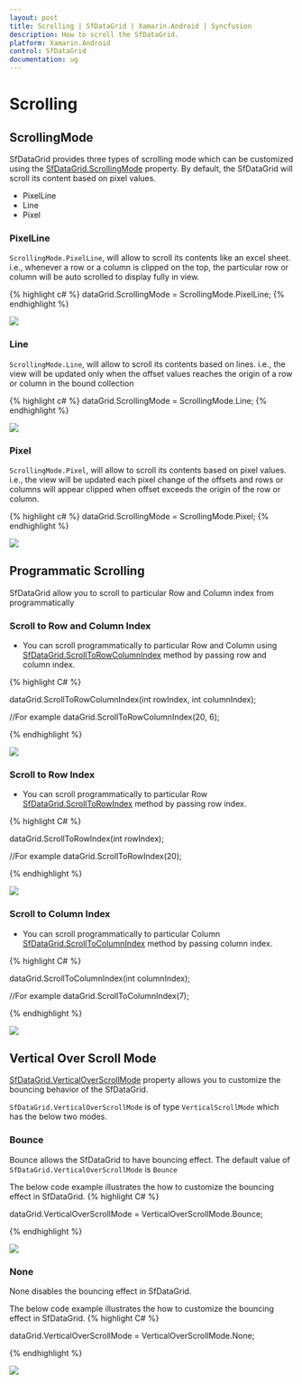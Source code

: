 ```yaml
---
layout: post
title: Scrolling | SfDataGrid | Xamarin.Android | Syncfusion
description: How to scroll the SfDataGrid.
platform: Xamarin.Android
control: SfDataGrid
documentation: ug
---
```


# Scrolling 

## ScrollingMode

SfDataGrid provides three types of scrolling mode which can be customized using the [SfDataGrid.ScrollingMode](http://help.syncfusion.com/cr/cref_files/xamarin-android/sfdatagrid/Syncfusion.SfDataGrid.Android~Syncfusion.SfDataGrid.SfDataGrid~SelectionMode.html) property. By default, the SfDataGrid will scroll its content based on pixel values.

* PixelLine
* Line
* Pixel

### PixelLine

`ScrollingMode.PixelLine`, will allow to scroll its contents like an excel sheet. i.e., whenever a row or a column is clipped on the top, the particular row or column will be auto scrolled to display fully in view.

{% highlight c# %}
dataGrid.ScrollingMode = ScrollingMode.PixelLine; 
{% endhighlight %}

![](SfDataGrid_images/PixelLine.gif)

### Line

`ScrollingMode.Line`, will allow to scroll its contents based on lines. i.e., the view will be updated only when the offset values reaches the origin of a row or column in the bound collection

{% highlight c# %}
dataGrid.ScrollingMode = ScrollingMode.Line; 
{% endhighlight %}

![](SfDataGrid_images/Line.gif)

### Pixel

`ScrollingMode.Pixel`, will allow to scroll its contents based on pixel values. i.e., the view will be updated each pixel change of the offsets and rows or columns will appear clipped when offset exceeds the origin of the row or column.

{% highlight c# %}
dataGrid.ScrollingMode = ScrollingMode.Pixel; 
{% endhighlight %}

![](SfDataGrid_images/Pixel.gif)

## Programmatic Scrolling

SfDataGrid allow you to scroll to particular Row and Column index from programmatically

### Scroll to Row and Column Index

* You can scroll programmatically to particular Row and Column using [SfDataGrid.ScrollToRowColumnIndex](http://help.syncfusion.com/cr/cref_files/xamarin-android/sfdatagrid/Syncfusion.SfDataGrid.Android~Syncfusion.SfDataGrid.SfDataGrid~ScrollToRowColumnIndex.html) method by passing row and column index.

{% highlight C# %}

dataGrid.ScrollToRowColumnIndex(int rowIndex, int columnIndex);

//For example 
dataGrid.ScrollToRowColumnIndex(20, 6);

{% endhighlight %}

![](SfDataGrid_images/ScrollToRowColumnIndex.gif)

### Scroll to Row Index

* You can scroll programmatically to particular Row [SfDataGrid.ScrollToRowIndex](http://help.syncfusion.com/cr/cref_files/xamarin-android/sfdatagrid/Syncfusion.SfDataGrid.Android~Syncfusion.SfDataGrid.SfDataGrid~ScrollToRowIndex.html) method by passing row index.

{% highlight C# %}

dataGrid.ScrollToRowIndex(int rowIndex);

//For example 
dataGrid.ScrollToRowIndex(20);

{% endhighlight %}

![](SfDataGrid_images/ScrollToRowIndex.gif)

### Scroll to Column Index

* You can scroll programmatically to particular Column [SfDataGrid.ScrollToColumnIndex](http://help.syncfusion.com/cr/cref_files/xamarin-android/sfdatagrid/Syncfusion.SfDataGrid.Android~Syncfusion.SfDataGrid.SfDataGrid~ScrollToColumnIndex.html) method by passing column index.

{% highlight C# %}

dataGrid.ScrollToColumnIndex(int columnIndex);

//For example
dataGrid.ScrollToColumnIndex(7);

{% endhighlight %}

![](SfDataGrid_images/ScrollToColumnIndex.gif)

## Vertical Over Scroll Mode
[SfDataGrid.VerticalOverScrollMode](http://help.syncfusion.com/cr/cref_files/xamarin-android/sfdatagrid/Syncfusion.SfDataGrid.Android~Syncfusion.SfDataGrid.SfDataGrid~VerticalOverScrollMode.html) property allows you to customize the bouncing behavior of the SfDataGrid.

 `SfDataGrid.VerticalOverScrollMode` is of type `VerticalScrollMode` which has the below two modes. 
 ### Bounce 
 Bounce allows the SfDataGrid to have bouncing effect. The default value of `SfDataGrid.VerticalOverScrollMode` is `Bounce` 

The below code example illustrates the how to customize the bouncing effect in SfDataGrid. 
{% highlight C# %}

dataGrid.VerticalOverScrollMode = VerticalOverScrollMode.Bounce;

{% endhighlight %}

![](SfDataGrid_images/VerticalOverScrollMode_Bounce.gif)

### None
None disables the bouncing effect in SfDataGrid.

The below code example illustrates the how to customize the bouncing effect in SfDataGrid. 
{% highlight C# %}

dataGrid.VerticalOverScrollMode = VerticalOverScrollMode.None;

{% endhighlight %}

![](SfDataGrid_images/VerticalOverScrollMode_none.gif)

